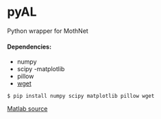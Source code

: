 # pyAL
Python wrapper for MothNet

#### Dependencies:
- numpy
- scipy
-matplotlib
- pillow
- [wget](https://pypi.org/project/wget/) 

`$ pip install numpy scipy matplotlib pillow wget`


[Matlab source](https://github.com/charlesDelahunt/PuttingABugInML)


